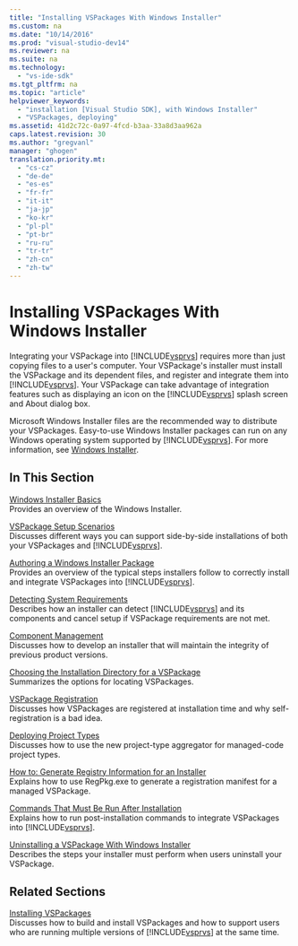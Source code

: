 ```yaml
---
title: "Installing VSPackages With Windows Installer"
ms.custom: na
ms.date: "10/14/2016"
ms.prod: "visual-studio-dev14"
ms.reviewer: na
ms.suite: na
ms.technology: 
  - "vs-ide-sdk"
ms.tgt_pltfrm: na
ms.topic: "article"
helpviewer_keywords: 
  - "installation [Visual Studio SDK], with Windows Installer"
  - "VSPackages, deploying"
ms.assetid: 41d2c72c-0a97-4fcd-b3aa-33a8d3aa962a
caps.latest.revision: 30
ms.author: "gregvanl"
manager: "ghogen"
translation.priority.mt: 
  - "cs-cz"
  - "de-de"
  - "es-es"
  - "fr-fr"
  - "it-it"
  - "ja-jp"
  - "ko-kr"
  - "pl-pl"
  - "pt-br"
  - "ru-ru"
  - "tr-tr"
  - "zh-cn"
  - "zh-tw"
---
```

# Installing VSPackages With Windows Installer
Integrating your VSPackage into [!INCLUDE[vsprvs](../codequality/includes/vsprvs_md.md)] requires more than just copying files to a user's computer. Your VSPackage's installer must install the VSPackage and its dependent files, and register and integrate them into [!INCLUDE[vsprvs](../codequality/includes/vsprvs_md.md)]. Your VSPackage can take advantage of integration features such as displaying an icon on the [!INCLUDE[vsprvs](../codequality/includes/vsprvs_md.md)] splash screen and About dialog box.  
  
 Microsoft Windows Installer files are the recommended way to distribute your VSPackages. Easy-to-use Windows Installer packages can run on any Windows operating system supported by [!INCLUDE[vsprvs](../codequality/includes/vsprvs_md.md)]. For more information, see [Windows Installer](http://msdn.microsoft.com/en-us/121be21b-b916-43e2-8f10-8b080516d2a0).  
  
## In This Section  
 [Windows Installer Basics](../extensibility/windows-installer-basics.md)  
 Provides an overview of the Windows Installer.  
  
 [VSPackage Setup Scenarios](../extensibility/vspackage-setup-scenarios.md)  
 Discusses different ways you can support side-by-side installations of both your VSPackages and [!INCLUDE[vsprvs](../codequality/includes/vsprvs_md.md)].  
  
 [Authoring a Windows Installer Package](../extensibility/authoring-a-windows-installer-package.md)  
 Provides an overview of the typical steps installers follow to correctly install and integrate VSPackages into [!INCLUDE[vsprvs](../codequality/includes/vsprvs_md.md)].  
  
 [Detecting System Requirements](../extensibility/detecting-system-requirements.md)  
 Describes how an installer can detect [!INCLUDE[vsprvs](../codequality/includes/vsprvs_md.md)] and its components and cancel setup if VSPackage requirements are not met.  
  
 [Component Management](../extensibility/component-management.md)  
 Discusses how to develop an installer that will maintain the integrity of previous product versions.  
  
 [Choosing the Installation Directory for a VSPackage](../extensibility/choosing-the-installation-directory-for-a-vspackage.md)  
 Summarizes the options for locating VSPackages.  
  
 [VSPackage Registration](../extensibility/vspackage-registration.md)  
 Discusses how VSPackages are registered at installation time and why self-registration is a bad idea.  
  
 [Deploying Project Types](../extensibility/deploying-project-types.md)  
 Discusses how to use the new project-type aggregator for managed-code project types.  
  
 [How to: Generate Registry Information for an Installer](../extensibility/how-to--generate-registry-information-for-an-installer.md)  
 Explains how to use RegPkg.exe to generate a registration manifest for a managed VSPackage.  
  
 [Commands That Must Be Run After Installation](../extensibility/commands-that-must-be-run-after-installation.md)  
 Explains how to run post-installation commands to integrate VSPackages into [!INCLUDE[vsprvs](../codequality/includes/vsprvs_md.md)].  
  
 [Uninstalling a VSPackage With Windows Installer](../extensibility/uninstalling-a-vspackage-with-windows-installer.md)  
 Describes the steps your installer must perform when users uninstall your VSPackage.  
  
## Related Sections  
 [Installing VSPackages](../misc/installing-vspackages.md)  
 Discusses how to build and install VSPackages and how to support users who are running multiple versions of [!INCLUDE[vsprvs](../codequality/includes/vsprvs_md.md)] at the same time.